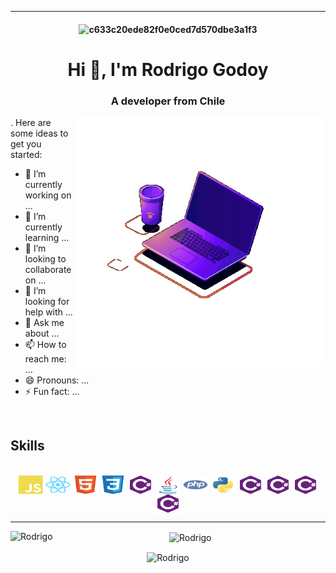 
<hr>
<h4 align="center">
 
![c633c20ede82f0e0ced7d570dbe3a1f3](https://user-images.githubusercontent.com/70382532/138322189-2db8df52-9dcb-40a0-88a8-c365466bd33d.gif)





<h1 align="center">Hi 👋, I'm Rodrigo Godoy</h1>
<h3 align="center">A developer from Chile</h3>.
<img align="right" alt="Coding" width="400" src="https://raw.githubusercontent.com/alerdn/alerdn/main/pc.gif"/>
Here are some ideas to get you started:

- 🔭 I’m currently working on ...
- 🌱 I’m currently learning ...
- 👯 I’m looking to collaborate on ...
- 🤔 I’m looking for help with ...
- 💬 Ask me about ...
- 📫 How to reach me: ...
- 😄 Pronouns: ...
- ⚡ Fun fact: ...


<div align="center"><br>
 <h2 align="left">Skills</h2><br>
<img align="center" alt="rgodoyossadon-Js" height="30" width="40" src="https://raw.githubusercontent.com/devicons/devicon/master/icons/javascript/javascript-plain.svg">
<img align="center" alt="rgodoyossandon-React" height="30" width="40" src="https://raw.githubusercontent.com/devicons/devicon/master/icons/react/react-original.svg">
<img align="center" alt="rgodoyossandon-HTML" height="30" width="40" src="https://raw.githubusercontent.com/devicons/devicon/master/icons/html5/html5-original.svg">
<img align="center" alt="rgodoyossandon-CSS" height="30" width="40" src="https://raw.githubusercontent.com/devicons/devicon/master/icons/css3/css3-original.svg">
<img align="center" alt="rgodoyossandon=CSharp" height="30" width="40" src="https://github.com/devicons/devicon/blob/master/icons/csharp/csharp-plain.svg">
<img align="center" alt="rgodoyossandon=Java" height="30" width="40" src="https://github.com/devicons/devicon/blob/master/icons/java/java-original.svg">
<img align="center" alt="rgodoyossandon=PHP" height="30" width="40" src="https://github.com/devicons/devicon/blob/master/icons/php/php-plain.svg">
<img align="center" alt="rgodoyossandon=Python" height="30" width="40" src="https://github.com/devicons/devicon/blob/master/icons/python/python-original.svg">
  
  
<img align="center" alt="rgodoyossandon=CSharp" height="30" width="40" src="https://github.com/devicons/devicon/blob/master/icons/csharp/csharp-plain.svg">
<img align="center" alt="rgodoyossandon=CSharp" height="30" width="40" src="https://github.com/devicons/devicon/blob/master/icons/csharp/csharp-plain.svg">
<img align="center" alt="rgodoyossandon=CSharp" height="30" width="40" src="https://github.com/devicons/devicon/blob/master/icons/csharp/csharp-plain.svg">
<img align="center" alt="rgodoyossandon=CSharp" height="30" width="40" src="https://github.com/devicons/devicon/blob/master/icons/csharp/csharp-plain.svg">
<hr>

<p><img align="left" src="https://github-readme-stats.vercel.app/api/top-langs?username=rgodoyossandon&show_icons=true&locale=en&layout=compact" alt="Rodrigo" /></p>

<p>&nbsp;<img align="center" src="https://github-readme-stats.vercel.app/api?username=rgodoyossandon&show_icons=true&locale=en" alt="Rodrigo" /></p>

<p><img align="center" src="https://github-readme-streak-stats.herokuapp.com/?user=rgodoyossandon&" alt="Rodrigo" /></p>
